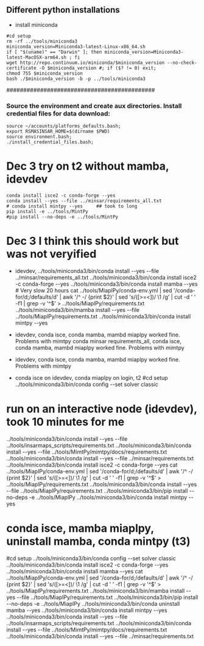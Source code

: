 ## Different python installations 
* install miniconda
```
#cd setup
rm -rf ../tools/miniconda3
miniconda_version=Miniconda3-latest-Linux-x86_64.sh
if [ "$(uname)" == "Darwin" ]; then miniconda_version=Miniconda3-latest-MacOSX-arm64.sh ; fi
wget http://repo.continuum.io/miniconda/$miniconda_version --no-check-certificate -O $miniconda_version #; if ($? != 0) exit; 
chmod 755 $miniconda_version
bash ./$miniconda_version -b -p ../tools/miniconda3
```
############################################
### Source the environment and create aux directories. Install credential files for data download: ###
```
source ~/accounts/platforms_defaults.bash;
export RSMASINSAR_HOME=$(dirname $PWD)
source environment.bash;
./install_credential_files.bash;
```

# Dec 3  try on t2 without mamba, idevdev
```
conda install isce2 -c conda-forge --yes
conda install --yes --file ../minsar/requirements_all.txt
# conda install mintpy --yes     ## took to long
pip install -e ../tools/MintPy
#pip install --no-deps -e ../tools/MintPy

```

# Dec 3  I think this should work but was not veryified
* idevdev,
../tools/miniconda3/bin/conda install --yes --file ../minsar/requirements_all.txt
../tools/miniconda3/bin/conda install isce2 -c conda-forge --yes
../tools/miniconda3/bin/conda install mamba --yes                          # Very slow 20 hours
cat ../tools/MiaplPy/conda-env.yml | sed '/conda-for/d;/defaults/d' | awk '/^  -/ {print $2}' | sed 's/\([>=<]\)/ \1 /g' | cut -d ' ' -f1 | grep -v '^$' > ../tools/MiaplPy/requirements.txt
../tools/miniconda3/bin/mamba install --yes --file ../tools/MiaplPy/requirements.txt
../tools/miniconda3/bin/conda install mintpy --yes


* idevdev, conda isce, conda mamba, mambd miaplpy worked fine. Problems with mimtpy
 conda minsar requirements_all, conda isce, conda mamba, mambd miaplpy worked fine. Problems with mimtpy
* idevdev, conda isce, conda mamba, mambd miaplpy worked fine. Problems with mimtpy
* conda isce on idevdev, conda miaplpy on login, t2
#cd setup
../tools/miniconda3/bin/conda config --set solver classic
# run on an interactive node (idevdev), took 10 minutes for me
../tools/miniconda3/bin/conda install --yes --file ../tools/insarmaps_scripts/requirements.txt
../tools/miniconda3/bin/conda install --yes --file ../tools/MimtPy/mimtpy/docs/requirements.txt 
../tools/miniconda3/bin/conda install --yes --file ../minsar/requirements.txt
../tools/miniconda3/bin/conda install isce2 -c conda-forge --yes 
cat ../tools/MiaplPy/conda-env.yml | sed '/conda-for/d;/defaults/d' | awk '/^  -/ {print $2}' | sed 's/\([>=<]\)/ \1 /g' | cut -d ' ' -f1 | grep -v '^$' > ../tools/MiaplPy/requirements.txt
../tools/miniconda3/bin/conda install --yes --file ../tools/MiaplPy/requirements.txt
../tools/miniconda3/bin/pip install --no-deps -e ../tools/MiaplPy
../tools/miniconda3/bin/conda install mintpy --yes

# conda isce, mamba miaplpy, uninstall mamba, conda mintpy (t3)
#cd setup
../tools/miniconda3/bin/conda config --set solver classic
../tools/miniconda3/bin/conda install isce2 -c conda-forge --yes
../tools/miniconda3/bin/conda install mamba --yes
cat ../tools/MiaplPy/conda-env.yml | sed '/conda-for/d;/defaults/d' | awk '/^  -/ {print $2}' | sed 's/\([>=<]\)/ \1 /g' | cut -d ' ' -f1 | grep -v '^$' > ../tools/MiaplPy/requirements.txt
../tools/miniconda3/bin/mamba install --yes --file ../tools/MiaplPy/requirements.txt
../tools/miniconda3/bin/pip install --no-deps -e ../tools/MiaplPy
../tools/miniconda3/bin/conda uninstall mamba --yes
../tools/miniconda3/bin/conda install mintpy --yes
../tools/miniconda3/bin/conda install --yes --file ../tools/insarmaps_scripts/requirements.txt
../tools/miniconda3/bin/conda install --yes --file ../tools/MimtPy/mimtpy/docs/requirements.txt
../tools/miniconda3/bin/conda install --yes --file ../minsar/requirements.txt
